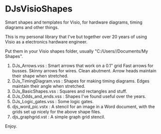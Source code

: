 # DJsVisioShapes
Smart shapes and templates for Visio, for hardware diagrams, timing diagrams and other things.

This is my personal library that I've but together over 20 years of using Visio as a electronics hardware engineer.

Put them in your Visio shapes folder, usually "C:/Users/<username>/Documents/My Shapes".

1. DJs_Arrows.vss : Smart arrows that work on a 0.1" grid
Fast arrows for busses. Skinny arrows for wires. Clean abutment. Arrow heads maintain their shape when stretched.
2. DJs_TimingDiagram.vss : Shapes for making timing diagrams. Edges maintain their angle when stretched.
3. DJs_BasicShapes.vss : Squares and rectangles and stuff.
4. DJs_Odds_and_ends.vss : Shapes I've found useful over the years.
5. DJs_Logic_gates.vss : Some logic gates.
6. djs_word_pic.vstx : A stencil for an image in a Word document, with the grids set up nicely for
the above shape files.
7. djs_graphgrid.vst : A simple graph grid stencil.

Enjoy.
